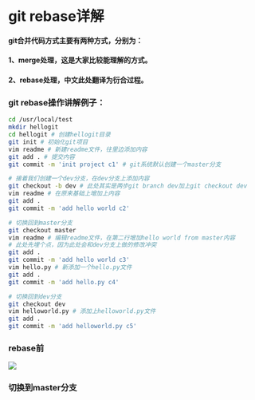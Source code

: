 # git rebase详解
#### git合并代码方式主要有两种方式，分别为：
#### 1、merge处理，这是大家比较能理解的方式。
#### 2、rebase处理，中文此处翻译为衍合过程。

### git rebase操作讲解例子：
```bash
cd /usr/local/test
mkdir hellogit
cd hellogit # 创建hellogit目录
git init # 初始化git项目
vim readme # 新建readme文件，往里边添加内容
git add . # 提交内容
git commit -m 'init project c1' # git系统默认创建一个master分支

# 接着我们创建一个dev分支，在dev分支上添加内容
git checkout -b dev # 此处其实是两步git branch dev加上git checkout dev
vim readme # 在原来基础上增加上内容
git add .
git commit -m 'add hello world c2'

# 切换回到master分支
git checkout master
vim readme # 编辑readme文件，在第二行增加hello world from master内容
# 此处先埋个点，因为此处会和dev分支上做的修改冲突
git add .
git commit -m 'add hello world c3'
vim hello.py # 新添加一个hello.py文件
git add .
git commit -m 'add hello.py c4'

# 切换回到dev分支
git checkout dev
vim helloworld.py # 添加上helloworld.py文件
git add .
git commit -m 'add helloworld.py c5'
```

### rebase前
![](https://cos.whatled.com/img/20190109135644.png)

### 切换到master分支
